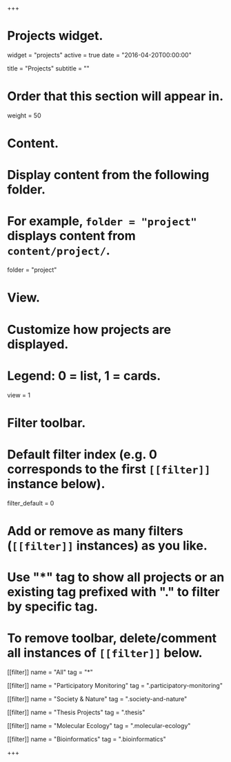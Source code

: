 +++
# Projects widget.
widget = "projects"
active = true
date = "2016-04-20T00:00:00"

title = "Projects"
subtitle = ""

# Order that this section will appear in.
weight = 50

# Content.
# Display content from the following folder.
# For example, `folder = "project"` displays content from `content/project/`.
folder = "project"

# View.
# Customize how projects are displayed.
# Legend: 0 = list, 1 = cards.
view = 1

# Filter toolbar.

# Default filter index (e.g. 0 corresponds to the first `[[filter]]` instance below).
filter_default = 0

# Add or remove as many filters (`[[filter]]` instances) as you like.
# Use "*" tag to show all projects or an existing tag prefixed with "." to filter by specific tag.
# To remove toolbar, delete/comment all instances of `[[filter]]` below.

[[filter]]
  name = "All"
  tag = "*"
   
[[filter]]
  name = "Participatory Monitoring"
  tag = ".participatory-monitoring"
 
[[filter]]
  name = "Society & Nature"
  tag = ".society-and-nature"

[[filter]]
  name = "Thesis Projects"
  tag = ".thesis"

[[filter]]
  name = "Molecular Ecology"
  tag = ".molecular-ecology"

[[filter]]
  name = "Bioinformatics"
  tag = ".bioinformatics"
  
+++


